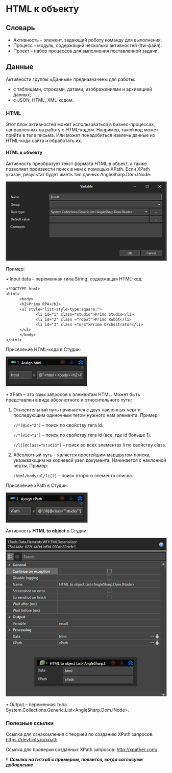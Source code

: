 # HTML к объекту

##	Словарь

* Активность – элемент, задающий роботу команду для выполнения.
* Процесс – модуль, содержащий несколько активностей (ltw-файл).
* Проект – набор процессов для выполнения поставленной задачи.

##	Данные
Активности группы «Данные» предназначены для работы:
* с таблицами, строками, датами, изображениями и архивацией данных;
* с JSON, HTML, XML-кодом.

###	HTML
Этот блок активностей может использоваться в бизнес-процессах, направленных на работу с HTML-кодом. Например, такой код может прийти в теле письма. Или может понадобиться извлечь данные из HTML-кода сайта и обработать их.

####	HTML к объекту
Активность преобразует текст формата HTML в объект, а также позволяет произвести поиск в нем с помощью XPath. Если XPath указан, результат будет иметь тип данных AngleSharp.Dom.INode:

![](<../../../../.gitbook/assets/html-to-object-type-variable.png>)

Пример: 

•	 Input data – переменная типа String, содержащая HTML-код:
```
<!DOCTYPE html>
<html>
      <body>
      <h2>Primo RPA</h2>
      <ul style="list-style-type:square;">
  	         <li id="1" class="studio">Primo Studio</li>
  	         <li id="2" class ="robot">Primo Robot</li>
  	         <li id="3" class ="orc">Primo Orchestrator</li>
      </ul>
      </body>
</html>
 ```

Присвоение HTML-кода в Студии:

![](<../../../../.gitbook/assets/html-to-object-assign.png>)

•	XPath – это язык запросов к элементам HTML. Может быть представлен в виде абсолютного и относительного пути:
1. Относительный путь начинается с двух наклонных черт и последующим одиночным тегом нужного нам элемента. Пример:

   `//*[@id="2"]` – поиск по свойству тега id.

   `//*[@id>"1"]` – поиск по свойству тега id (все, где id больше 1).

   `//li[@class="studio"]` – поиск во всех элементах li по свойству class.
3. Абсолютный путь - является простейшим маршрутом поиска, указывающим на корневой узел документа. Начинается с наклонной черты. Пример:

   `/html/body/ul/li[2]` – поиск второго элемента списка.

Присвоение xPath в Студии:
 
![](<../../../../.gitbook/assets/html-to-object-assign-xpath.png>)

Активность **HTML to object** в Студии:

![](<../../../../.gitbook/assets/html-to-object-in-studio.png>)

•	Output – переменная типа System.Collections.Generic.List<AngleSharp.Dom.INode>.

### Полезные ссылки

Ссылка для ознакомления с теорией по созданию XPath запросов: https://devhints.io/xpath

Ссылка для проверки созданных XPath запросов: http://xpather.com/ 

:bangbang: ***Ссылка на гитхаб с примером, появится, когда согласуем добавление***












